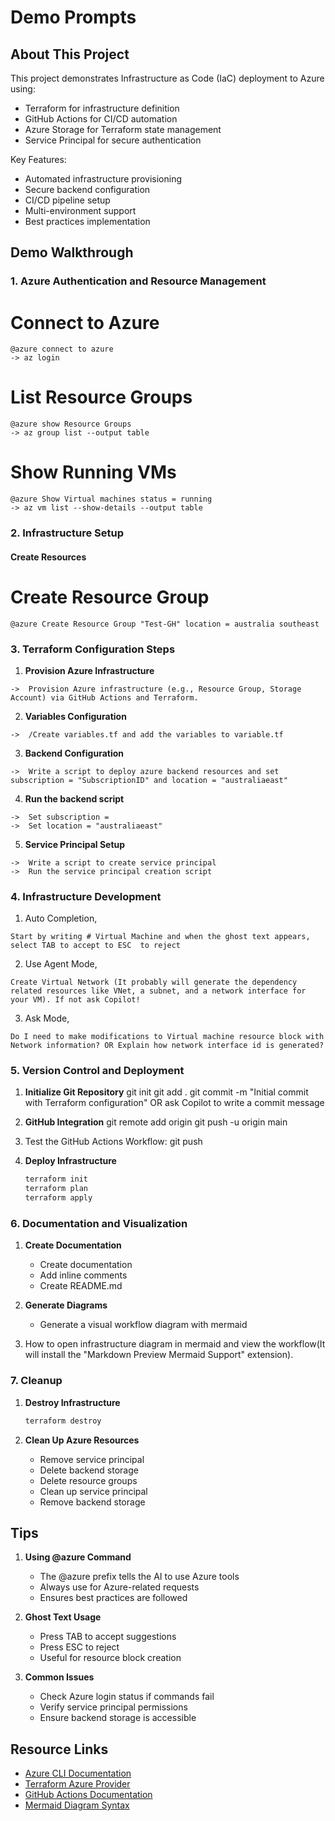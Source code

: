 # Demo Prompts

## About This Project
This project demonstrates Infrastructure as Code (IaC) deployment to Azure using:
- Terraform for infrastructure definition
- GitHub Actions for CI/CD automation
- Azure Storage for Terraform state management
- Service Principal for secure authentication

Key Features:
- Automated infrastructure provisioning
- Secure backend configuration
- CI/CD pipeline setup
- Multi-environment support
- Best practices implementation

## Demo Walkthrough

### 1. Azure Authentication and Resource Management
# Connect to Azure
```
@azure connect to azure
-> az login
```

# List Resource Groups
```
@azure show Resource Groups
-> az group list --output table
```
# Show Running VMs
```
@azure Show Virtual machines status = running
-> az vm list --show-details --output table
```
### 2. Infrastructure Setup

#### Create Resources
# Create Resource Group
```
@azure Create Resource Group "Test-GH" location = australia southeast
```

### 3. Terraform Configuration Steps

1. **Provision Azure Infrastructure**
```
->  Provision Azure infrastructure (e.g., Resource Group, Storage Account) via GitHub Actions and Terraform.
   ```
2. **Variables Configuration**
```
->  /Create variables.tf and add the variables to variable.tf
   ``` 
3. **Backend Configuration**
```
->  Write a script to deploy azure backend resources and set subscription = "SubscriptionID" and location = "australiaeast"
   ```
4. **Run the backend script**
```
->  Set subscription = 
->  Set location = "australiaeast"
   ```
5. **Service Principal Setup**
```
->  Write a script to create service principal
->  Run the service principal creation script
   ```
### 4. Infrastructure Development

1. Auto Completion, 
```
Start by writing # Virtual Machine and when the ghost text appears, select TAB to accept to ESC  to reject
   ```
2. Use Agent Mode, 
```
Create Virtual Network (It probably will generate the dependency related resources like VNet, a subnet, and a network interface for your VM). If not ask Copilot!
   ```
3. Ask Mode, 
```
Do I need to make modifications to Virtual machine resource block with Network information? OR Explain how network interface id is generated?
   ```
### 5. Version Control and Deployment

1. **Initialize Git Repository**
   git init
   git add .
   git commit -m "Initial commit with Terraform configuration" OR ask Copilot to write  a commit message

2. **GitHub Integration**
   git remote add origin <your-github-repo-url>
   git push -u origin main

3. Test the GitHub Actions Workflow:
   git push

4. **Deploy Infrastructure**
   ```bash
   terraform init
   terraform plan
   terraform apply
   ```
   
### 6. Documentation and Visualization

1. **Create Documentation**
   - Create documentation
   - Add inline comments
   - Create README.md

2. **Generate Diagrams**
   - Generate a visual workflow diagram with mermaid

3. How to open infrastructure diagram in mermaid and view the workflow(It will install the "Markdown Preview Mermaid Support" extension).

### 7. Cleanup

1. **Destroy Infrastructure**
   ```bash
   terraform destroy
   ```

2. **Clean Up Azure Resources**
   - Remove service principal
   - Delete backend storage
   - Delete resource groups
   - Clean up service principal
   - Remove backend storage

## Tips

1. **Using @azure Command**
   - The @azure prefix tells the AI to use Azure tools
   - Always use for Azure-related requests
   - Ensures best practices are followed

2. **Ghost Text Usage**
   - Press TAB to accept suggestions
   - Press ESC to reject
   - Useful for resource block creation

3. **Common Issues**
   - Check Azure login status if commands fail
   - Verify service principal permissions
   - Ensure backend storage is accessible

## Resource Links

- [Azure CLI Documentation](https://docs.microsoft.com/cli/azure)
- [Terraform Azure Provider](https://registry.terraform.io/providers/hashicorp/azurerm/latest/docs)
- [GitHub Actions Documentation](https://docs.github.com/actions)
- [Mermaid Diagram Syntax](https://mermaid-js.github.io/mermaid/#/)
